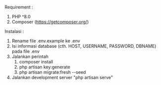 Requirement :
1. PHP ^8.0
2. Composer (https://getcomposer.org/)

Instalasi :
1. Rename file .env.example ke .env
2. Isi informasi database (cth. HOST, USERNAME, PASSWORD, DBNAME) pada file .env
3. Jalankan perintah
    1. composer install
    2. php artisan key:generate
    3. php artisan migrate:fresh --seed
4. Jalankan development server "php artisan serve"
